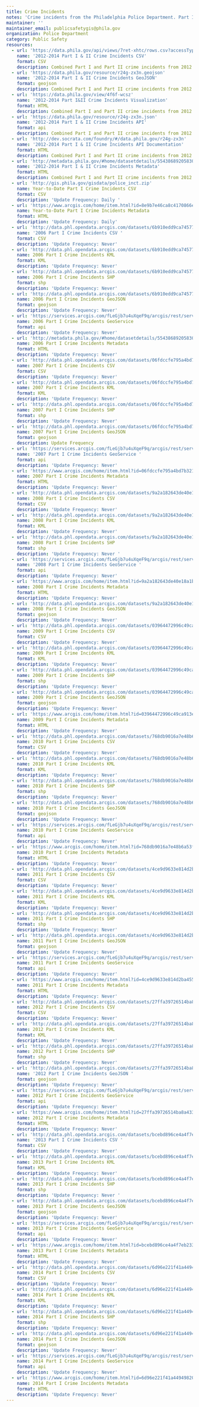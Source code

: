 ```yaml
---
title: Crime Incidents
notes: 'Crime incidents from the Philadelphia Police Department. Part I crimes include violent offenses such as aggravated assault, rape, arson, among others. Part II crimes include simple assault, prostitution, gambling, fraud, and other non-violent offenses.'
maintainer: ''
maintainer_email: publicsafetygis@phila.gov
organization: Police Department
category: Public Safety
resources:
  - url: 'https://data.phila.gov/api/views/7ret-xhtc/rows.csv?accessType=DOWNLOAD'
    name: '2012-2014 Part I & II Crime Incidents CSV'
    format: CSV
    description: Combined Part I and Part II crime incidents from 2012 through 2014
  - url: 'https://data.phila.gov/resource/r24g-zx3n.geojson'
    name: '2012-2014 Part I & II Crime Incidents GeoJSON'
    format: geojson
    description: Combined Part I and Part II crime incidents from 2012 through 2014
  - url: 'https://data.phila.gov/view/4f6f-wcsz'
    name: '2012-2014 Part I&II Crime Incidents Visualization'
    format: HTML
    description: Combined Part I and Part II crime incidents from 2012 through 2014
  - url: 'https://data.phila.gov/resource/r24g-zx3n.json'
    name: '2012-2014 Part I & II Crime Incidents API'
    format: api
    description: Combined Part I and Part II crime incidents from 2012 through 2014
  - url: 'http://dev.socrata.com/foundry/#/data.phila.gov/r24g-zx3n'
    name: '2012-2014 Part I & II Crime Incidents API Documentation'
    format: HTML
    description: Combined Part I and Part II crime incidents from 2012 through 2014
  - url: 'http://metadata.phila.gov/#home/datasetdetails/5543868920583086178c4f8e/representationdetails/55d4dcf2b40bc89e2298436e/'
    name: '2012-2014 Part I & II Crime Incidents Metadata'
    format: HTML
    description: Combined Part I and Part II crime incidents from 2012 through 2014
  - url: 'http://gis.phila.gov/gisdata/police_inct.zip'
    name: Year-to-Date Part I Crime Incidents CSV
    format: CSV
    description: 'Update Frequency: Daily '
  - url: 'https://www.arcgis.com/home/item.html?id=8e9b7e46ca8c4170866ed338987b11eb'
    name: Year-to-Date Part I Crime Incidents Metadata
    format: HTML
    description: 'Update Frequency: Daily'
  - url: 'http://data.phl.opendata.arcgis.com/datasets/6b910edd9ca74577b50eab71564772f4_0.csv'
    name: '2006 Part I Crime Incidents CSV '
    format: CSV
    description: 'Update Frequency: Never'
  - url: 'http://data.phl.opendata.arcgis.com/datasets/6b910edd9ca74577b50eab71564772f4_0.kml'
    name: 2006 Part I Crime Incidents KML
    format: KML
    description: 'Update Frequency: Never'
  - url: 'http://data.phl.opendata.arcgis.com/datasets/6b910edd9ca74577b50eab71564772f4_0.zip'
    name: 2006 Part I Crime Incidents SHP
    format: shp
    description: 'Update Frequency: Never'
  - url: 'http://data.phl.opendata.arcgis.com/datasets/6b910edd9ca74577b50eab71564772f4_0.geojson'
    name: 2006 Part I Crime Incidents GeoJSON
    format: geojson
    description: 'Update Frequency: Never'
  - url: 'https://services.arcgis.com/fLeGjb7u4uXqeF9q/arcgis/rest/services/Incidents_2006/FeatureServer/0'
    name: 2006 Part I Crime Incidents GeoService
    format: api
    description: 'Update Frequency: Never'
  - url: 'http://metadata.phila.gov/#home/datasetdetails/5543868920583086178c4f8e/representationdetails/5697e7176603375b1600287e/'
    name: 2006 Part I Crime Incidents Metadata
    format: HTML
    description: 'Update Frequency: Never'
  - url: 'http://data.phl.opendata.arcgis.com/datasets/06fdccfe795a4bd7b32160ada1d37178_0.csv'
    name: 2007 Part I Crime Incidents CSV
    format: CSV
    description: 'Update Frequency: Never'
  - url: 'http://data.phl.opendata.arcgis.com/datasets/06fdccfe795a4bd7b32160ada1d37178_0.kml'
    name: 2007 Part I Crime Incidents KML
    format: KML
    description: 'Update Frequency: Never'
  - url: 'http://data.phl.opendata.arcgis.com/datasets/06fdccfe795a4bd7b32160ada1d37178_0.zip'
    name: 2007 Part I Crime Incidents SHP
    format: shp
    description: 'Update Frequency: Never'
  - url: 'http://data.phl.opendata.arcgis.com/datasets/06fdccfe795a4bd7b32160ada1d37178_0.geojson'
    name: 2007 Part I Crime Incidents GeoJSON
    format: geojson
    description: Update Frequency
  - url: 'https://services.arcgis.com/fLeGjb7u4uXqeF9q/arcgis/rest/services/Incidents_2007/FeatureServer/0/query?outFields=*&where=1%3D1'
    name: '2007 Part I Crime Incidents GeoService '
    format: api
    description: 'Update Frequency: Never'
  - url: 'https://www.arcgis.com/home/item.html?id=06fdccfe795a4bd7b32160ada1d37178'
    name: 2007 Part I Crime Incidents Metadata
    format: HTML
    description: 'Update Frequency: Never'
  - url: 'http://data.phl.opendata.arcgis.com/datasets/9a2a182643de40e18a1b831a7d7de49b_0.csv'
    name: 2008 Part I Crime Incidents CSV
    format: CSV
    description: 'Update Frequency: Never'
  - url: 'http://data.phl.opendata.arcgis.com/datasets/9a2a182643de40e18a1b831a7d7de49b_0.kml'
    name: 2008 Part I Crime Incidents KML
    format: KML
    description: 'Update Frequency: Never'
  - url: 'http://data.phl.opendata.arcgis.com/datasets/9a2a182643de40e18a1b831a7d7de49b_0.zip'
    name: 2008 Part I Crime Incidents SHP
    format: shp
    description: 'Update Frequency: Never '
  - url: 'https://services.arcgis.com/fLeGjb7u4uXqeF9q/arcgis/rest/services/Incidents_2008/FeatureServer/0/query?outFields=*&where=1%3D1'
    name: '2008 Part I Crime Incidents GeoService '
    format: api
    description: 'Update Frequency: Never'
  - url: 'https://www.arcgis.com/home/item.html?id=9a2a182643de40e18a1b831a7d7de49b'
    name: 2008 Part I Crime Incidents Metadata
    format: HTML
    description: 'Update Frequency: Never'
  - url: 'http://data.phl.opendata.arcgis.com/datasets/9a2a182643de40e18a1b831a7d7de49b_0.geojson'
    name: 2008 Part I Crime Incidents GeoJSON
    format: geojson
    description: 'Update Frequency: Never'
  - url: 'http://data.phl.opendata.arcgis.com/datasets/03964472996c49ca913e07507d3dd28f_0.csv'
    name: 2009 Part I Crime Incidents CSV
    format: CSV
    description: 'Update Frequency: Never'
  - url: 'http://data.phl.opendata.arcgis.com/datasets/03964472996c49ca913e07507d3dd28f_0.kml'
    name: 2009 Part I Crime Incidents KML
    format: KML
    description: 'Update Frequency: Never'
  - url: 'http://data.phl.opendata.arcgis.com/datasets/03964472996c49ca913e07507d3dd28f_0.zip'
    name: 2009 Part I Crime Incidents SHP
    format: shp
    description: 'Update Frequency: Never'
  - url: 'http://data.phl.opendata.arcgis.com/datasets/03964472996c49ca913e07507d3dd28f_0.geojson'
    name: 2009 Part I Crime Incidents GeoJSON
    format: geojson
    description: 'Update Frequency: Never'
  - url: 'https://www.arcgis.com/home/item.html?id=03964472996c49ca913e07507d3dd28f'
    name: 2009 Part I Crime Incidents Metadata
    format: HTML
    description: 'Update Frequency: Never'
  - url: 'http://data.phl.opendata.arcgis.com/datasets/768db9016a7e48b6a53f705c6eacd4cc_0.csv'
    name: 2010 Part I Crime Incidents CSV
    format: CSV
    description: 'Update Frequency: Never'
  - url: 'http://data.phl.opendata.arcgis.com/datasets/768db9016a7e48b6a53f705c6eacd4cc_0.kml'
    name: 2010 Part I Crime Incidents KML
    format: KML
    description: 'Update Frequency: Never'
  - url: 'http://data.phl.opendata.arcgis.com/datasets/768db9016a7e48b6a53f705c6eacd4cc_0.zip'
    name: 2010 Part I Crime Incidents SHP
    format: shp
    description: 'Update Frequency: Never'
  - url: 'http://data.phl.opendata.arcgis.com/datasets/768db9016a7e48b6a53f705c6eacd4cc_0.geojson'
    name: 2010 Part I Crime Incidents GeoJSON
    format: geojson
    description: 'Update Frequency: Never'
  - url: 'https://services.arcgis.com/fLeGjb7u4uXqeF9q/arcgis/rest/services/Incidents_2010/FeatureServer/0/query?outFields=*&where=1%3D1'
    name: 2010 Part I Crime Incidents GeoService
    format: api
    description: 'Update Frequency: Never'
  - url: 'https://www.arcgis.com/home/item.html?id=768db9016a7e48b6a53f705c6eacd4cc'
    name: 2010 Part I Crime Incidents Metadata
    format: HTML
    description: 'Update Frequency: Never'
  - url: 'http://data.phl.opendata.arcgis.com/datasets/4ce9d9633e814d2ba455423dce9e8d9a_0.csv'
    name: 2011 Part I Crime Incidents CSV
    format: CSV
    description: 'Update Frequency: Never'
  - url: 'http://data.phl.opendata.arcgis.com/datasets/4ce9d9633e814d2ba455423dce9e8d9a_0.kml'
    name: 2011 Part I Crime Incidents KML
    format: KML
    description: 'Update Frequency: Never'
  - url: 'http://data.phl.opendata.arcgis.com/datasets/4ce9d9633e814d2ba455423dce9e8d9a_0.zip'
    name: 2011 Part I Crime Incidents SHP
    format: shp
    description: 'Update Frequency: Never'
  - url: 'http://data.phl.opendata.arcgis.com/datasets/4ce9d9633e814d2ba455423dce9e8d9a_0.geojson'
    name: 2011 Part I Crime Incidents GeoJSON
    format: geojson
    description: 'Update Frequency: Never'
  - url: 'https://services.arcgis.com/fLeGjb7u4uXqeF9q/arcgis/rest/services/Incidents_2011/FeatureServer/0/query?outFields=*&where=1%3D1'
    name: 2011 Part I Crime Incidents GeoService
    format: api
    description: 'Update Frequency: Never'
  - url: 'https://www.arcgis.com/home/item.html?id=4ce9d9633e814d2ba455423dce9e8d9a'
    name: 2011 Part I Crime Incidents Metadata
    format: HTML
    description: 'Update Frequency: Never'
  - url: 'http://data.phl.opendata.arcgis.com/datasets/27ffa39726514ba8a433131d67498fa9_0.csv'
    name: 2012 Part I Crime Incidents CSV
    format: CSV
    description: 'Update Frequency: Never'
  - url: 'http://data.phl.opendata.arcgis.com/datasets/27ffa39726514ba8a433131d67498fa9_0.kml'
    name: 2012 Part I Crime Incidents KML
    format: KML
    description: 'Update Frequency: Never'
  - url: 'http://data.phl.opendata.arcgis.com/datasets/27ffa39726514ba8a433131d67498fa9_0.zip'
    name: 2012 Part I Crime Incidents SHP
    format: shp
    description: 'Update Frequency: Never'
  - url: 'http://data.phl.opendata.arcgis.com/datasets/27ffa39726514ba8a433131d67498fa9_0.geojson'
    name: '2012 Part I Crime Incidents GeoJSON '
    format: geojson
    description: 'Update Frequency: Never'
  - url: 'https://services.arcgis.com/fLeGjb7u4uXqeF9q/arcgis/rest/services/Incidents_2012/FeatureServer/0/query?outFields=*&where=1%3D1'
    name: 2012 Part I Crime Incidents GeoService
    format: api
    description: 'Update Frequency: Never'
  - url: 'https://www.arcgis.com/home/item.html?id=27ffa39726514ba8a433131d67498fa9'
    name: 2012 Part I Crime Incidents Metadata
    format: HTML
    description: 'Update Frequency: Never'
  - url: 'http://data.phl.opendata.arcgis.com/datasets/bcebd896ce4a4f7eb2336c00c3f0ca97_0.csv'
    name: '2013 Part I Crime Incidents CSV '
    format: CSV
    description: 'Update Frequency: Never'
  - url: 'http://data.phl.opendata.arcgis.com/datasets/bcebd896ce4a4f7eb2336c00c3f0ca97_0.kml'
    name: 2013 Part I Crime Incidents KML
    format: KML
    description: 'Update Frequency: Never'
  - url: 'http://data.phl.opendata.arcgis.com/datasets/bcebd896ce4a4f7eb2336c00c3f0ca97_0.zip'
    name: 2013 Part I Crime Incidents SHP
    format: shp
    description: 'Update Frequency: Never '
  - url: 'http://data.phl.opendata.arcgis.com/datasets/bcebd896ce4a4f7eb2336c00c3f0ca97_0.geojson'
    name: 2013 Part I Crime Incidents GeoJSON
    format: geojson
    description: 'Update Frequency: Never'
  - url: 'https://services.arcgis.com/fLeGjb7u4uXqeF9q/arcgis/rest/services/Incidents_2013/FeatureServer/0/query?outFields=*&where=1%3D1'
    name: 2013 Part I Crime Incidents GeoService
    format: api
    description: 'Update Frequency: Never'
  - url: 'https://www.arcgis.com/home/item.html?id=bcebd896ce4a4f7eb2336c00c3f0ca97'
    name: 2013 Part I Crime Incidents Metadata
    format: HTML
    description: 'Update Frequency: Never'
  - url: 'http://data.phl.opendata.arcgis.com/datasets/6d96e221f41a44949820d8645db07d85_0.csv'
    name: 2014 Part I Crime Incidents CSV
    format: CSV
    description: 'Update Frequency: Never'
  - url: 'http://data.phl.opendata.arcgis.com/datasets/6d96e221f41a44949820d8645db07d85_0.kml'
    name: 2014 Part I Crime Incidents KML
    format: KML
    description: 'Update Frequency: Never'
  - url: 'http://data.phl.opendata.arcgis.com/datasets/6d96e221f41a44949820d8645db07d85_0.zip'
    name: 2014 Part I Crime Incidents SHP
    format: shp
    description: 'Update Frequency: Never'
  - url: 'http://data.phl.opendata.arcgis.com/datasets/6d96e221f41a44949820d8645db07d85_0.geojson'
    name: 2014 Part I Crime Incidents GeoJSON
    format: geojson
    description: 'Update Frequency: Never'
  - url: 'https://services.arcgis.com/fLeGjb7u4uXqeF9q/arcgis/rest/services/Incidents_2014/FeatureServer/0/query?outFields=*&where=1%3D1'
    name: 2014 Part I Crime Incidents GeoService
    format: api
    description: 'Update Frequency: Never'
  - url: 'https://www.arcgis.com/home/item.html?id=6d96e221f41a44949820d8645db07d85'
    name: 2014 Part I Crime Incidents Metadata
    format: HTML
    description: 'Update Frequency: Never'
---
```

